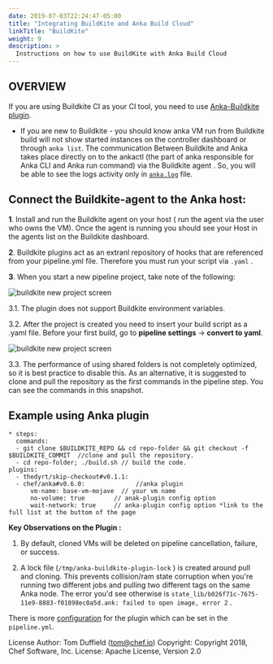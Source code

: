 ```yaml
---
date: 2019-07-03T22:24:47-05:00
title: "Integrating BuildKite and Anka Build Cloud"
linkTitle: "BuildKite"
weight: 9
description: >
  Instructions on how to use BuildKite with Anka Build Cloud
---
```


## OVERVIEW

If you are using Buildkite CI as your CI tool, you need to use [Anka-Buildkite plugin](https://github.com/chef/anka-buildkite-plugin).


* If you are new to Buildkite - you should know anka VM run from Buildkite build will not show started instances on the controller dashboard or through `anka list`. The communication Between Buildkite and Anka takes place directly on to the ankactl (the part of anka responsible for Anka CLI and Anka run command) via the Buildkite agent . So, you will be able to see the logs activity only in [`anka.log`](https://ankadocs.veertu.com/docs/anka-build-cloud/logs/maclogs/) file.

## Connect the Buildkite-agent to the Anka host:

**1**. Install and run the Buildkite agent on your host ( run the agent via the user who owns the VM). Once the agent is running you should see your Host in the agents list on the Buildkite dashboard.

**2**. Buildkite plugins act as an extranl repository of hooks that are referenced from your pipeline.yml file. Therefore you must run your script via `.yaml` .

**3**. When you start a new pipeline project, take note of the following:

![buildkite new project screen](/images/anka-buildkite/newbuildkiteprojectscreen.png)

 3.1. The plugin does not support Buildkite environment variables.

 3.2. After the project is created you need to insert your build script as a .yaml file. Before your first build, go to **pipeline settings** → **convert to yaml**. 

 ![buildkite new project screen](/images/anka-buildkite/pipeline-settings.png)

3.3. The performance of using shared folders is not completely optimized, so it is best practice to disable this. As an alternative, it is suggested to clone and pull the repository as the first commands in the pipeline step. You can see the commands in this snapshot.

## Example using Anka plugin

    * steps:
      commands:
      - git clone $BUILDKITE_REPO && cd repo-folder && git checkout -f $BUILDKITE_COMMIT  //clone and pull the repository. 
      - cd repo-folder; ./build.sh // build the code.  
    plugins:
      - thedyrt/skip-checkout#v0.1.1:   
      - chef/anka#v0.6.0:              //anka plugin
          vm-name: base-vm-mojave  // your vm name 
          no-volume: true        // anak-plugin config option
          wait-network: true     // anka-plugin config option *link to the full list at the buttom of the page 

**Key Observations on the Plugin :**

1. By default, cloned VMs will be deleted on pipeline cancellation, failure, or success.

2. A lock file (`/tmp/anka-buildkite-plugin-lock` ) is created around pull and cloning. This prevents collision/ram state corruption when you're running two different jobs and pulling two different tags on the same Anka node. The error you'd see otherwise is `state_lib/b026f71c-7675-11e9-8883-f01898ec0a5d.ank: failed to open image, error 2` . 

There is more [configuration](https://github.com/chef/anka-buildkite-plugin) for the plugin which can be set in the `pipeline.yml`.


License
Author:
Tom Duffield (tom@chef.io)
Copyright:
Copyright 2018, Chef Software, Inc.
License:
Apache License, Version 2.0







